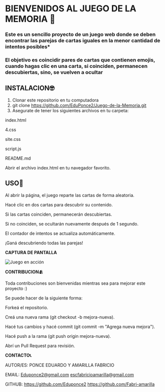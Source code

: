 # BIENVENIDOS AL JUEGO DE LA MEMORIA 🤯

### Este es un sencillo proyecto de un juego web donde se deben encontrar las parejas de cartas iguales en la menor cantidad de intentos posibles*

### El objetivo es coincidir pares de cartas que contienen emojis, cuando hagas clic en una carta, si coinciden, permanecen descubiertas, sino, se vuelven a ocultar

## **INSTALACION🤓**
1) Clonar este repositorio en tu computadora
2) git clone https://github.com/EduPonce2/Juego-de-la-Memoria.git
3) Asegurate de tener los siguientes archivos en tu carpeta:

index.html

4.css

site.css

script.js

README.md

Abrir el archivo index.html en tu navegador favorito. 

## **USO🤔**

Al abrir la página, el juego reparte las cartas de forma aleatoria.

Hacé clic en dos cartas para descubrir su contenido.

Si las cartas coinciden, permanecerán descubiertas.

Si no coinciden, se ocultarán nuevamente después de 1 segundo.

El contador de intentos se actualiza automáticamente.

¡Ganá descubriendo todas las parejas!

**CAPTURA DE PANTALLA**

![Juego en acción](captura1.png)


**CONTRIBUCION🫂**

Toda contribuciones son bienvenidas mientras sea para mejorar este proyecto :)

Se puede hacer de la siguiente forma:

Forkeá el repositorio.

Creá una nueva rama (git checkout -b mejora-nueva).

Hacé tus cambios y hacé commit (git commit -m "Agrega nueva mejora").

Hacé push a la rama (git push origin mejora-nueva).

Abrí un Pull Request para revisión.

**CONTACTO📞**

AUTOR/ES: PONCE EDUARDO Y AMARILLA FABRICIO

EMAIL: Eduponce2@gmail.com 
escfabricioamarilla@gmail.com

GITHUB:  https://github.com/Eduponce2 
 https://github.com/Fabri-amarilla

